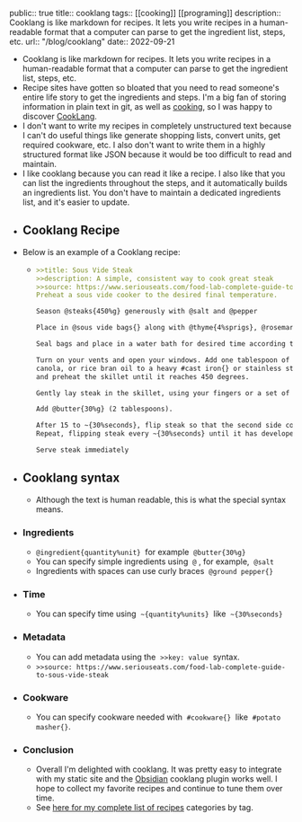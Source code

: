 public:: true
title:: cooklang
tags:: [[cooking]] [[programing]]
description:: Cooklang is like markdown for recipes. It lets you write recipes in a human-readable format that a computer can parse to get the ingredient list, steps, etc.
url:: "/blog/cooklang"
date:: 2022-09-21

- Cooklang is like markdown for recipes. It lets you write recipes in a human-readable format that a computer can parse to get the ingredient list, steps, etc.
- Recipe sites have gotten so bloated that you need to read someone's entire life story to get the ingredients and steps. I'm a big fan of storing information in plain text in git, as well as [cooking](https://briansunter.com/notes/cooking/), so I was happy to discover [CookLang](https://cooklang.org/).
- I don't want to write my recipes in completely unstructured text because I can't do useful things like generate shopping lists, convert units, get required cookware, etc. I also don't want to write them in a highly structured format like JSON because it would be too difficult to read and maintain.
- I like cooklang because you can read it like a recipe. I also like that you can list the ingredients throughout the steps, and it automatically builds an ingredients list. You don't have to maintain a dedicated ingredients list, and it's easier to update.
- ## Cooklang Recipe
- Below is an example of a Cooklang recipe:
	- ``` md
	  >>title: Sous Vide Steak
	  >>description: A simple, consistent way to cook great steak
	  >>source: https://www.seriouseats.com/food-lab-complete-guide-to-sous-vide-steak
	  Preheat a sous vide cooker to the desired final temperature.
	  
	  Season @steaks{450%g} generously with @salt and @pepper
	  
	  Place in @sous vide bags{} along with @thyme{4%sprigs}, @rosemary{4%sprigs}, @garlic{4%cloves}, and @shallots{2%thinly sliced} and distribute evenly. 
	  
	  Seal bags and place in a water bath for desired time according to charts.
	  
	  Turn on your vents and open your windows. Add one tablespoon of ghee, vegetable, 
	  canola, or rice bran oil to a heavy #cast iron{} or stainless steel skillet 
	  and preheat the skillet until it reaches 450 degrees.
	  
	  Gently lay steak in the skillet, using your fingers or a set of tongs. 
	  
	  Add @butter{30%g} (2 tablespoons).
	  
	  After 15 to ~{30%seconds}, flip steak so that the second side comes into contact with the pan.
	  Repeat, flipping steak every ~{30%seconds} until it has developed a nice brown sear, about ~{1.5%minutes} total.
	  
	  Serve steak immediately
	  ```
- ## Cooklang syntax
	- Although the text is human readable, this is what the special syntax means.
- ### Ingredients
	- `@ingredient{quantity%unit}`  for example  `@butter{30%g}`
	- You can specify simple ingredients using  `@` , for example,  `@salt`
	- Ingredients with spaces can use curly braces  `@ground pepper{}`
- ### Time
	- You can specify time using  `~{quantity%units}`  like  `~{30%seconds}`
- ### Metadata
	- You can add metadata using the  `>>key: value`  syntax.
	- `>>source: https://www.seriouseats.com/food-lab-complete-guide-to-sous-vide-steak`
- ### Cookware
	- You can specify cookware needed with  `#cookware{}`  like  `#potato masher{}`.
- ### Conclusion
	- Overall I'm delighted with cooklang. It was pretty easy to integrate with my static site and the [Obsidian](https://obsidian.md/) cooklang plugin works well. I hope to collect my favorite recipes and continue to tune them over time.
	- See [here for my complete list of recipes](https://briansunter.com/recipes/) categories by tag.